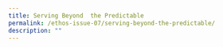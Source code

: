 ```yaml
---
title: Serving Beyond  the Predictable
permalink: /ethos-issue-07/serving-beyond-the-predictable/
description: ""
---
```

